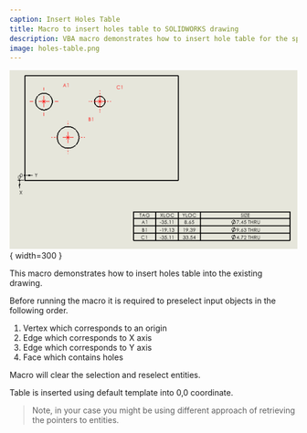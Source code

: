 ```yaml
---
caption: Insert Holes Table
title: Macro to insert holes table to SOLIDWORKS drawing
description: VBA macro demonstrates how to insert hole table for the specified entities using SOLIDWORKS API
image: holes-table.png
---
```

![Holes table](holes-table.png){ width=300 }

This macro demonstrates how to insert holes table into the existing drawing.

Before running the macro it is required to preselect input objects in the following order.

1. Vertex which corresponds to an origin
1. Edge which corresponds to X axis
1. Edge which corresponds to Y axis
1. Face which contains holes

Macro will clear the selection and reselect entities.

Table is inserted using default template into 0,0 coordinate.

 > Note, in your case you might be using different approach of retrieving the pointers to entities. 